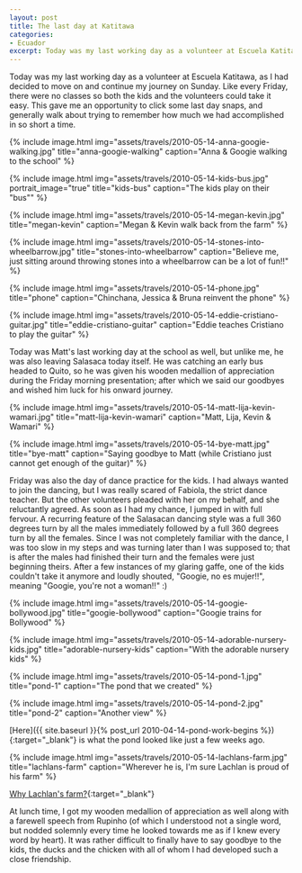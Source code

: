```yaml
---
layout: post
title: The last day at Katitawa
categories:
- Ecuador
excerpt: Today was my last working day as a volunteer at Escuela Katitawa, as I had decided to move on and continue my journey on Sunday.
---
```


Today was my last working day as a volunteer at Escuela Katitawa, as I had
decided to move on and continue my journey on Sunday. Like every Friday, there
were no classes so both the kids and the volunteers could take it easy. This
gave me an opportunity to click some last day snaps, and generally walk about
trying to remember how much we had accomplished in so short a time.

{% include image.html
    img="assets/travels/2010-05-14-anna-googie-walking.jpg"
    title="anna-googie-walking"
    caption="Anna & Googie walking to the school" %}

{% include image.html
    img="assets/travels/2010-05-14-kids-bus.jpg"
    portrait_image="true"
    title="kids-bus"
    caption="The kids play on their \"bus\"" %}

{% include image.html
    img="assets/travels/2010-05-14-megan-kevin.jpg"
    title="megan-kevin"
    caption="Megan & Kevin walk back from the farm" %}

{% include image.html
    img="assets/travels/2010-05-14-stones-into-wheelbarrow.jpg"
    title="stones-into-wheelbarrow"
    caption="Believe me, just sitting around throwing stones into a wheelbarrow
        can be a lot of fun!!" %}

{% include image.html
    img="assets/travels/2010-05-14-phone.jpg"
    title="phone"
    caption="Chinchana, Jessica & Bruna reinvent the phone" %}

{% include image.html
    img="assets/travels/2010-05-14-eddie-cristiano-guitar.jpg"
    title="eddie-cristiano-guitar"
    caption="Eddie teaches Cristiano to play the guitar" %}

Today was Matt's last working day at the school as well, but unlike me, he was
also leaving Salasaca today itself. He was catching an early bus headed to
Quito, so he was given his wooden medallion of appreciation during the Friday
morning presentation; after which we said our goodbyes and wished him luck for
his onward journey.

{% include image.html
    img="assets/travels/2010-05-14-matt-lija-kevin-wamari.jpg"
    title="matt-lija-kevin-wamari"
    caption="Matt, Lija, Kevin & Wamari" %}

{% include image.html
    img="assets/travels/2010-05-14-bye-matt.jpg"
    title="bye-matt"
    caption="Saying goodbye to Matt (while Cristiano just cannot get enough of
        the guitar)" %}

Friday was also the day of dance practice for the kids. I had always wanted to
join the dancing, but I was really scared of Fabiola, the strict dance teacher.
But the other volunteers pleaded with her on my behalf, and she reluctantly
agreed. As soon as I had my chance, I jumped in with full fervour. A recurring
feature of the Salasacan dancing style was a full 360 degrees turn by all the
males immediately followed by a full 360 degrees turn by all the females. Since
I was not completely familiar with the dance, I was too slow in my steps and was
turning later than I was supposed to; that is after the males had finished their
turn and the females were just beginning theirs. After a few instances of my
glaring gaffe, one of the kids couldn't take it anymore and loudly shouted,
"Googie, no es mujer!!", meaning "Googie, you're not a woman!!" :)

{% include image.html
    img="assets/travels/2010-05-14-googie-bollywood.jpg"
    title="googie-bollywood"
    caption="Googie trains for Bollywood" %}

{% include image.html
    img="assets/travels/2010-05-14-adorable-nursery-kids.jpg"
    title="adorable-nursery-kids"
    caption="With the adorable nursery kids" %}

{% include image.html
    img="assets/travels/2010-05-14-pond-1.jpg"
    title="pond-1"
    caption="The pond that we created" %}

{% include image.html
    img="assets/travels/2010-05-14-pond-2.jpg"
    title="pond-2"
    caption="Another view" %}

[Here]({{ site.baseurl }}{% post_url 2010-04-14-pond-work-begins %}){:target="_blank"} is what the
pond looked like just a few weeks ago.

{% include image.html
    img="assets/travels/2010-05-14-lachlans-farm.jpg"
    title="lachlans-farm"
    caption="Wherever he is, I'm sure Lachlan is proud of his farm" %}

[Why Lachlan's
farm?](http://katitawa.blogspot.com/2009/07/blog-post_30.html){:target="_blank"}

At lunch time, I got my wooden medallion of appreciation as well along with a
farewell speech from Rupinho (of which I understood not a single word, but
nodded solemnly every time he looked towards me as if I knew every word by
heart). It was rather difficult to finally have to say goodbye to the kids, the
ducks and the chicken with all of whom I had developed such a close friendship.

